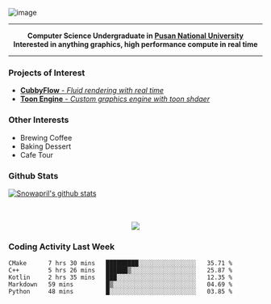 ![image](https://user-images.githubusercontent.com/24654975/122706556-2ce28400-d293-11eb-86ee-22b9ba640f2b.png)


---

<p align="center">
  <strong>
    Computer Science Undergraduate in <a href="https://pusan.ac.kr/">Pusan National University</a>
    <br>
    Interested in anything graphics, high performance compute in real time
  </strong>
</p>

---

### Projects of Interest

* [**CubbyFlow** - *Fluid rendering with real time*](https://github.com/utilforever/CubbyFlow)
* [**Toon Engine** - *Custom graphics engine with toon shdaer*](https://github.com/Snowapril/ToonEngine)

### Other Interests

* Brewing Coffee
* Baking Dessert 
* Cafe Tour

### Github Stats
 
[![Snowapril's github stats](https://github-readme-stats.vercel.app/api?username=Snowapril&hide_title=true&hide_border=true&show_icons=true&include_all_commits=true&count_private=true)](https://github.com/Snowapril)

<p align="center">
    <br><br>
    <a href="https://snowapril.github.io"><img src="https://img.shields.io/badge/website-snowapril.github.io-red?style=for-the-badge"></a>
</p>

### Coding Activity Last Week

<!--START_SECTION:waka-->
```text
CMake      7 hrs 30 mins   █████████░░░░░░░░░░░░░░░░   35.71 % 
C++        5 hrs 26 mins   ██████▒░░░░░░░░░░░░░░░░░░   25.87 % 
Kotlin     2 hrs 35 mins   ███░░░░░░░░░░░░░░░░░░░░░░   12.35 % 
Markdown   59 mins         █▒░░░░░░░░░░░░░░░░░░░░░░░   04.69 % 
Python     48 mins         █░░░░░░░░░░░░░░░░░░░░░░░░   03.85 % 
```
<!--END_SECTION:waka-->
